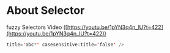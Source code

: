 # About Selector<a id="sec-3" name="sec-3"></a>

fuzzy Selectors Video  ([https://youtu.be/1pYN3q4n_lU?t=422](https://youtu.be/1pYN3q4n_lU?t=422))

```scala
title='abc*' casesensitive:title='false' />
```
